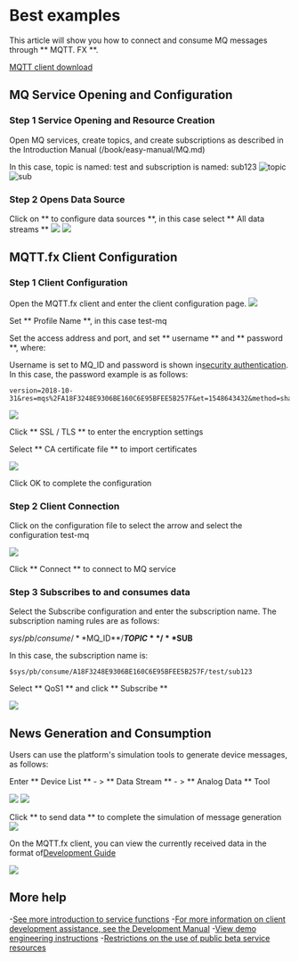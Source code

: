 # Best examples

This article will show you how to connect and consume MQ messages through ** MQTT. FX **.

[MQTT client download](http://mqttfx.jensd.de/index.php/download)

## MQ Service Opening and Configuration
### Step 1 Service Opening and Resource Creation
Open MQ services, create topics, and create subscriptions as described in the Introduction Manual (/book/easy-manual/MQ.md)

In this case, topic is named: test and subscription is named: sub123
![topic](/images/mq/example/topicname.png)
![sub](/images/mq/example/subname.png)

### Step 2 Opens Data Source

Click on ** to configure data sources **, in this case select ** All data streams **
![](/images/mq/example/配置数据源.png)
![](/images/mq/example/全部数据流.png)


## MQTT.fx Client Configuration

### Step 1 Client Configuration
Open the MQTT.fx client and enter the client configuration page.
![](/images/mq/example/客户端配置入口.png)

Set ** Profile Name **, in this case test-mq

Set the access address and port, and set ** username ** and ** password **, where:

Username is set to MQ_ID and password is shown in[security authentication](/book/easy-manual/auth.md). In this case, the password example is as follows:

    version=2018-10-31&res=mqs%2FA18F3248E9306BE160C6E95BFEE5B257F&et=1548643432&method=sha1&sign=S7uiBwW7Pv5%2FfbtGmQI%2F94hLyGw%3D

![](/images/mq/example/MQTT配置.png)

Click ** SSL / TLS ** to enter the encryption settings

Select ** CA certificate file ** to import certificates

![](/images/mq/example/证书选择.png)

Click OK to complete the configuration

### Step 2 Client Connection
Click on the configuration file to select the arrow and select the configuration test-mq

![](/images/mq/example/选择配置文件.png)

Click ** Connect ** to connect to MQ service

### Step 3 Subscribes to and consumes data

Select the Subscribe configuration and enter the subscription name. The subscription naming rules are as follows:

$sys/pb/consume/**$MQ_ID**/**$TOPIC**/**$SUB**

In this case, the subscription name is:

    $sys/pb/consume/A18F3248E9306BE160C6E95BFEE5B257F/test/sub123

Select ** QoS1 ** and click ** Subscribe **

![](/images/mq/example/订阅.png)


## News Generation and Consumption

Users can use the platform's simulation tools to generate device messages, as follows:

Enter ** Device List ** - > ** Data Stream ** - > ** Analog Data ** Tool

![](/images/mq/example/数据流.png)
![](/images/mq/example/模拟数据.png)

Click ** to send data ** to complete the simulation of message generation
![](/images/mq/example/发送数据.png)

On the MQTT.fx client, you can view the currently received data in the format of[Development Guide](/book/application-development/mq/development-manual.md)

![](/images/mq/example/客户端接收数据.png)

## More help

-[See more introduction to service functions](/book/application-development/mq/introduction.md)
-[For more information on client development assistance, see the Development Manual](/book/application-development/mq/development-manual.md)
-[View demo engineering instructions](/book/application-development/mq/demo-project.md)
-[Restrictions on the use of public beta service resources](/book/application-development/mq/limit.md)